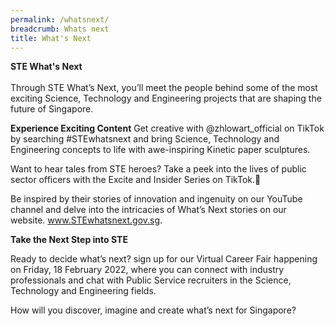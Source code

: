 ```yaml
---
permalink: /whatsnext/
breadcrumb: Whats next
title: What's Next
---
```

<b>STE What's Next</b>
<br>
<br>
Through STE What’s Next, you’ll meet the people behind some of the most exciting Science, Technology and Engineering projects that are shaping the future of Singapore.

**Experience Exciting Content**
Get creative with @zhlowart_official on TikTok by searching #STEwhatsnext and bring Science, Technology and Engineering concepts to life with awe-inspiring Kinetic paper sculptures.

Want to hear tales from STE heroes? Take a peek into the lives of public sector officers with the Excite and Insider Series on TikTok.

Be inspired by their stories of innovation and ingenuity on our YouTube channel and delve into the intricacies of What’s Next stories on our website. www.STEwhatsnext.gov.sg.

**Take the Next Step into STE**

Ready to decide what’s next? sign up for our Virtual Career Fair happening on Friday, 18 February 2022, where you can connect with industry professionals and chat with Public Service recruiters in the Science, Technology and Engineering fields.

How will you discover, imagine and create what’s next for Singapore?